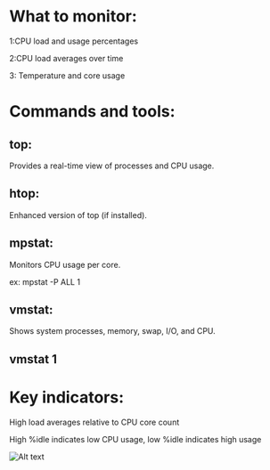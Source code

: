 # What to monitor:
1:CPU load and usage percentages

2:CPU load averages over time

3: Temperature and core usage
# Commands and tools:
## top:
Provides a real-time view of processes and CPU usage.

## htop:
Enhanced version of top (if installed).
## mpstat: 
Monitors CPU usage per core.

ex: mpstat -P ALL 1
## vmstat: 
Shows system processes, memory, swap, I/O, and CPU.

## vmstat 1

# Key indicators:
High load averages relative to CPU core count

High %idle indicates low CPU usage, low %idle indicates high usage


![Alt text]([https://github.com/username/repository-name/raw/main/images/image-file-name.png](https://github.com/Mohamedsaaidi/Linux-System-Monitoring/blob/main/Images/Screenshot%202024-11-13%20at%2010.42.58.png))
